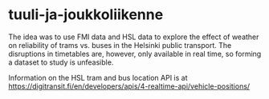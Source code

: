 # tuuli-ja-joukkoliikenne
The idea was to use FMI data and HSL data to explore the effect of weather on reliability of trams vs. buses in the Helsinki public transport. The disruptions in timetables are, however, only available in real time, so forming a dataset to study is unfeasible.

Information on the HSL tram and bus location API is at
https://digitransit.fi/en/developers/apis/4-realtime-api/vehicle-positions/

